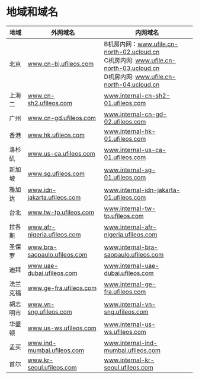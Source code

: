 

# 地域和域名

| 地域 | 外网域名 | 内网域名 |
| ---- | -------- | -------- |
| 北京  | www.cn-bj.ufileos.com      | B机房内网：www.ufile.cn-north-02.ucloud.cn<br/>C机房内网: www.ufile.cn-north-03.ucloud.cn<br/>D机房内网: www.ufile.cn-north-04.ucloud.cn      |
| 上海二 | www.cn-sh2.ufileos.com      | www.internal-cn-sh2-01.ufileos.com      |
| 广州  | www.cn-gd.ufileos.com      | www.internal-cn-gd-02.ufileos.com      |
| 香港  | www.hk.ufileos.com      | www.internal-hk-01.ufileos.com     |
| 洛杉矶 | www.us-ca.ufileos.com      | www.internal-us-ca-01.ufileos.com     |
| 新加坡 | www.sg.ufileos.com      | www.internal-sg-01.ufileos.com     |
| 雅加达 | www.idn-jakarta.ufileos.com      | www.internal-idn-jakarta-01.ufileos.com     |
| 台北  | www.tw-tp.ufileos.com      | www.internal-tw-tp.ufileos.com     |
| 拉各斯 | www.afr-nigeria.ufileos.com      | www.internal-afr-nigeria.ufileos.com     |
| 圣保罗 | www.bra-saopaulo.ufileos.com      | www.internal-bra-saopaulo.ufileos.com     |
| 迪拜  | www.uae-dubai.ufileos.com      | www.internal-uae-dubai.ufileos.com     |
| 法兰克福  | www.ge-fra.ufileos.com     | www.internal-ge-fra.ufileos.com     |
| 胡志明市  | www.vn-sng.ufileos.com      | www.internal-vn-sng.ufileos.com     |
| 华盛顿  | www.us-ws.ufileos.com      | www.internal-us-ws.ufileos.com     |
| 孟买  | www.ind-mumbai.ufileos.com      | www.internal-ind-mumbai.ufileos.com     |
| 首尔  | www.kr-seoul.ufileos.com      | www.internal-kr-seoul.ufileos.com     |

